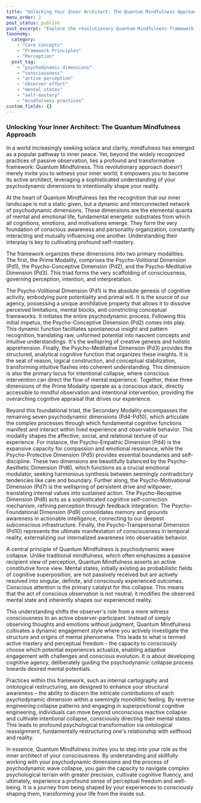 ```yaml
---
title: "Unlocking Your Inner Architect: The Quantum Mindfulness Approach"
menu_order: 1
post_status: publish
post_excerpt: "Explore the revolutionary Quantum Mindfulness framework, emphasizing active perception and the observer's role in shaping reality. Discover how psychodynamic dimensions interact and influence your conscious experience, empowering you to cultivate intentional states and achieve true perceptual freedom."
taxonomy:
  category:
    - "Core Concepts"
    - "Framework Principles"
    - "Perception"
  post_tag:
    - "psychodynamic dimensions"
    - "consciousness"
    - "active perception"
    - "observer effect"
    - "mental states"
    - "self-mastery"
    - "mindfulness practices"
custom_fields: {}
---
```


### Unlocking Your Inner Architect: The Quantum Mindfulness Approach

In a world increasingly seeking solace and clarity, mindfulness has emerged as a popular pathway to inner peace. Yet, beyond the widely recognized practices of passive observation, lies a profound and transformative framework: Quantum Mindfulness. This revolutionary approach doesn't merely invite you to witness your inner world; it empowers you to become its active architect, leveraging a sophisticated understanding of your psychodynamic dimensions to intentionally shape your reality.

At the heart of Quantum Mindfulness lies the recognition that our inner landscape is not a static given, but a dynamic and interconnected network of psychodynamic dimensions. These dimensions are the elemental quanta of mental and emotional life, fundamental energetic substrates from which all cognitions, emotions, and motivations emerge. They form the very foundation of conscious awareness and personality organization, constantly interacting and mutually influencing one another. Understanding their interplay is key to cultivating profound self-mastery.

The framework organizes these dimensions into two primary modalities. The first, the Prime Modality, comprises the Psycho-Volitional Dimension (Pd1), the Psycho-Conceptive Dimension (Pd2), and the Psycho-Meditative Dimension (Pd3). This triad forms the very scaffolding of consciousness, governing perception, intention, and interpretation.

The Psycho-Volitional Dimension (Pd1) is the absolute genesis of cognitive activity, embodying pure potentiality and primal will. It is the source of our agency, possessing a unique annihilative property that allows it to dissolve perceived limitations, mental blocks, and constricting conceptual frameworks. It initiates the entire psychodynamic process. Following this initial impetus, the Psycho-Conceptive Dimension (Pd2) comes into play. This dynamic function facilitates spontaneous insight and pattern recognition, translating raw, unformed potential into nascent concepts and intuitive understandings. It's the wellspring of creative genesis and holistic apprehension. Finally, the Psycho-Meditative Dimension (Pd3) provides the structured, analytical cognitive function that organizes these insights. It is the seat of reason, logical construction, and conceptual stabilization, transforming intuitive flashes into coherent understanding. This dimension is also the primary locus for intentional collapse, where conscious intervention can direct the flow of mental experience. Together, these three dimensions of the Prime Modality operate as a conscious stack, directly accessible to mindful observation and intentional intervention, providing the overarching cognitive appraisal that drives our experience.

Beyond this foundational triad, the Secondary Modality encompasses the remaining seven psychodynamic dimensions (Pd4-Pd10), which articulate the complex processes through which fundamental cognitive functions manifest and interact within lived experience and observable behavior. This modality shapes the affective, social, and relational texture of our experience. For instance, the Psycho-Empathic Dimension (Pd4) is the expansive capacity for compassion and emotional resonance, while the Psycho-Protective Dimension (Pd5) provides essential boundaries and self-discipline. These two dimensions are beautifully balanced by the Psycho-Aesthetic Dimension (Pd6), which functions as a crucial emotional modulator, seeking harmonious synthesis between seemingly contradictory tendencies like care and boundary. Further along, the Psycho-Motivational Dimension (Pd7) is the wellspring of persistent drive and willpower, translating internal values into sustained action. The Psycho-Receptive Dimension (Pd8) acts as a sophisticated cognitive self-correction mechanism, refining perception through feedback integration. The Psycho-Foundational Dimension (Pd9) consolidates memory and grounds awareness in actionable intelligence, connecting to our deepest subconscious infrastructure. Finally, the Psycho-Transpersonal Dimension (Pd10) represents the ultimate manifestation of consciousness in temporal reality, externalizing our internalized awareness into observable behavior.

A central principle of Quantum Mindfulness is psychodynamic wave collapse. Unlike traditional mindfulness, which often emphasizes a passive recipient view of perception, Quantum Mindfulness asserts an active constitutive force view. Mental states, initially existing as probabilistic fields of cognitive superposition, are not passively received but are actively resolved into singular, definite, and consciously experienced outcomes. Conscious attention is the primary catalyst for this collapse. This means that the act of conscious observation is not neutral; it modifies the observed mental state and inherently shapes our experienced reality.

This understanding shifts the observer's role from a mere witness consciousness to an active observer-participant. Instead of simply observing thoughts and emotions without judgment, Quantum Mindfulness cultivates a dynamic engagement style where you actively investigate the structure and origins of mental phenomena. This leads to what is termed active mastery and perceptual freedom – the capacity to consciously choose which potential experiences actualize, enabling adaptive engagement with challenges and conscious evolution. It is about developing cognitive agency, deliberately guiding the psychodynamic collapse process towards desired mental potentials.

Practices within this framework, such as internal cartography and ontological restructuring, are designed to enhance your structural awareness – the ability to discern the intricate contributions of each psychodynamic dimension within a seemingly monolithic feeling. By reverse engineering collapse patterns and engaging in superpositional cognitive engineering, individuals can move beyond unconscious reactive collapse and cultivate intentional collapse, consciously directing their mental states. This leads to profound psychological transformation via ontological reassignment, fundamentally restructuring one's relationship with selfhood and reality.

In essence, Quantum Mindfulness invites you to step into your role as the inner architect of your consciousness. By understanding and skillfully working with your psychodynamic dimensions and the process of psychodynamic wave collapse, you gain the capacity to navigate complex psychological terrain with greater precision, cultivate cognitive fluency, and ultimately, experience a profound sense of perceptual freedom and well-being. It is a journey from being shaped by your experiences to consciously shaping them, transforming your life from the inside out.